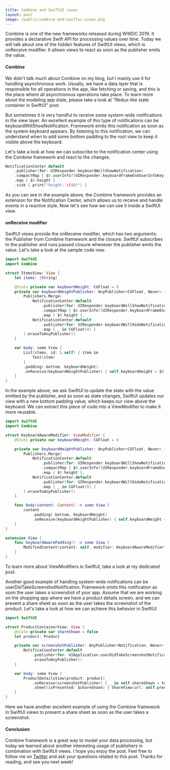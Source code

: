 ```yaml
---
title: Combine and SwiftUI views
layout: post
image: /public/combine-and-swiftui-views.png
---
```


Combine is one of the new frameworks released during WWDC 2019. It provides a declarative Swift API for processing values over time. Today we will talk about one of the hidden features of SwiftUI views, which is onReceive modifier. It allows views to react as soon as the publisher emits the value.

#### Combine
We didn't talk much about Combine on my blog, but I mainly use it for handling asynchronous work. Usually, we have a data layer that is responsible for all operations in the app, like fetching or saving, and this is the place where all asynchronous operations take place. To learn more about the modeling app state, please take a look at "Redux-like state container in SwiftUI" post.

But sometimes it is very handful to receive some system-wide notifications in the view layer. An excellent example of this type of notifications can be keyboardWillShowNotification. Framework emits this notification as soon as the system keyboard appears. By listening to this notification, we can understand when to add some bottom padding to the root view to keep it visible above the keyboard.

Let's take a look at how we can subscribe to the notification center using the Combine framework and react to the changes.

```swift
NotificationCenter.default
    .publisher(for: UIResponder.keyboardWillShowNotification)
    .compactMap { $0.userInfo?[UIResponder.keyboardFrameEndUserInfoKey] as? CGRect }
    .map { $0.height }
    .sink { print("height: \($0)") }
```

As you can see in the example above, the Combine framework provides an extension for the Notification Center, which allows us to receive and handle events in a reactive style. Now let's see how we can use it inside a SwiftUI view.

#### onReceive modifier
SwiftUI views provide the onReceive modifier, which has two arguments: the Publisher from Combine framework and the closure. SwiftUI subscribes to the publisher and runs passed closure whenever the publisher emits the value. Let's take a look at the sample code now.

```swift
import SwiftUI
import Combine

struct ItemsView: View {
    let items: [String]

    @State private var keyboardHeight: CGFloat = 0
    private var keyboardHeightPublisher: AnyPublisher<CGFloat, Never> {
        Publishers.Merge(
            NotificationCenter.default
                .publisher(for: UIResponder.keyboardWillShowNotification)
                .compactMap { $0.userInfo?[UIResponder.keyboardFrameEndUserInfoKey] as? CGRect }
                .map { $0.height },
            NotificationCenter.default
                .publisher(for: UIResponder.keyboardWillHideNotification)
                .map { _ in CGFloat(0) }
        ).eraseToAnyPublisher()
    }

    var body: some View {
        List(items, id: \.self) { item in
            Text(item)
        }
        .padding(.bottom, keyboardHeight)
        .onReceive(keyboardHeightPublisher) { self.keyboardHeight = $0 }
    }
}
```

In the example above, we ask SwiftUI to update the state with the value emitted by the publisher, and as soon as state changes, SwiftUI updates our view with a new bottom padding value, which keeps our view above the keyboard. We can extract this piece of code into a ViewModifier to make it more reusable. 

```swift
import SwiftUI
import Combine

struct KeyboardAwareModifier: ViewModifier {
    @State private var keyboardHeight: CGFloat = 0

    private var keyboardHeightPublisher: AnyPublisher<CGFloat, Never> {
        Publishers.Merge(
            NotificationCenter.default
                .publisher(for: UIResponder.keyboardWillShowNotification)
                .compactMap { $0.userInfo?[UIResponder.keyboardFrameEndUserInfoKey] as? CGRect }
                .map { $0.height },
            NotificationCenter.default
                .publisher(for: UIResponder.keyboardWillHideNotification)
                .map { _ in CGFloat(0) }
        ).eraseToAnyPublisher()
    }

    func body(content: Content) -> some View {
        content
            .padding(.bottom, keyboardHeight)
            .onReceive(keyboardHeightPublisher) { self.keyboardHeight = $0 }
    }
}

extension View {
    func keyboardAwarePadding() -> some View {
        ModifiedContent(content: self, modifier: KeyboardAwareModifier())
    }
}
```

To learn more about ViewModifiers in SwiftUI, take a look at my dedicated post.

Another good example of handling system-wide notifications can be userDidTakeScreenshotNotification. Framework emits this notification as soon the user takes a screenshot of your app. Assume that we are working on the shopping app where we have a product details screen, and we can present a share sheet as soon as the user takes the screenshot of the product. Let's take a look at how we can achieve this behavior in SwiftUI.

```swift
import SwiftUI

struct ProductContainerView: View {
    @State private var shareShown = false
    let product: Product

    private var screenshotPublisher: AnyPublisher<Notification, Never> {
        NotificationCenter.default
            .publisher(for: UIApplication.userDidTakeScreenshotNotification)
            .eraseToAnyPublisher()
    }

    var body: some View {
        ProductDetailsView(product: product)
            .onReceive(screenshotPublisher) { _ in self.shareShown = true }
            .sheet(isPresented: $shareShown) { ShareView(url: self.product.url) }
    }
}
```

Here we have another excellent example of using the Combine framework in SwiftUI views to present a share sheet as soon as the user takes a screenshot.

#### Conclusion
Combine framework is a great way to model your data processing, but today we learned about another interesting usage of publishers in combination with SwiftUI views. I hope you enjoy the post. Feel free to follow me on [Twitter](https://twitter.com/mecid) and ask your questions related to this post. Thanks for reading, and see you next week! 